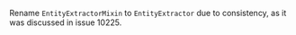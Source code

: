 Rename `EntityExtractorMixin` to `EntityExtractor` due to consistency, as it was discussed in issue 10225.